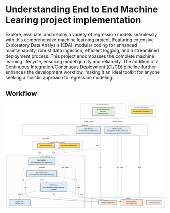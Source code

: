 # Understanding End to End Machine Learing project implementation


Explore, evaluate, and deploy a variety of regression models seamlessly with this comprehensive machine learning project. Featuring extensive Exploratory Data Analysis (EDA), modular coding for enhanced maintainability, robust data ingestion, efficient logging, and a streamlined deployment process. This project encompasses the complete machine learning lifecycle, ensuring model quality and reliability. The addition of a Continuous Integration/Continuous Deployment (CI/CD) pipeline further enhances the development workflow, making it an ideal toolkit for anyone seeking a holistic approach to regression modeling.

## Workflow
![Alt Text](E2Eml.png)
